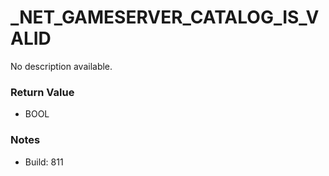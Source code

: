 # _NET_GAMESERVER_CATALOG_IS_VALID

No description available.

### Return Value
* BOOL

### Notes
* Build: 811

